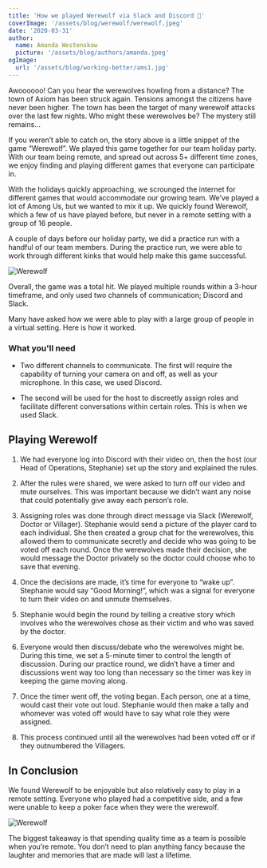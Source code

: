 ```yaml
---
title: 'How we played Werewolf via Slack and Discord 🐺'
coverImage: '/assets/blog/werewolf/werewolf.jpeg' 
date: '2020-03-31'
author:
  name: Amanda Westenskow
  picture: '/assets/blog/authors/amanda.jpeg'
ogImage:
  url: '/assets/blog/working-better/ams1.jpg'
---
```


Awoooooo! Can you hear the werewolves howling from a distance? The town of Axiom has been struck again. Tensions amongst the citizens have never been higher. The town has been the target of many werewolf attacks over the last few nights. Who might these werewolves be? The mystery still remains…

If you weren’t able to catch on, the story above is a little snippet of the game “Werewolf”. We played this game together for our team holiday party. With our team being remote, and spread out across 5+ different time zones, we enjoy finding and playing different games that everyone can participate in.

With the holidays quickly approaching, we scrounged the internet for different games that would accommodate our growing team. We’ve played a lot of Among Us, but we wanted to mix it up. We quickly found Werewolf, which a few of us have played before, but never in a remote setting with a group of 16 people.

A couple of days before our holiday party, we did a practice run with a handful of our team members. During the practice run, we were able to work through different kinks that would help make this game successful.

![Werewolf](/assets/blog/werewolf/werewolf.jpeg)

Overall, the game was a total hit. We played multiple rounds within a 3-hour timeframe, and only used two channels of communication; Discord and Slack.

Many have asked how we were able to play with a large group of people in a virtual setting. Here is how it worked.

### What you'll need

- Two different channels to communicate. The first will require the capability of turning your camera on and off, as well as your microphone. In this case, we used Discord.

- The second will be used for the host to discreetly assign roles and facilitate different conversations within certain roles. This is when we used Slack.


## Playing Werewolf 

1. We had everyone log into Discord with their video on, then the host (our Head of Operations, Stephanie) set up the story and explained the rules.


2. After the rules were shared, we were asked to turn off our video and mute ourselves. This was important because we didn’t want any noise that could potentially give away each person’s role.


3. Assigning roles was done through direct message via Slack (Werewolf, Doctor or Villager). Stephanie would send a picture of the player card to each individual. She then created a group chat for the werewolves, this allowed them to communicate secretly and decide who was going to be voted off each round. Once the werewolves made their decision, she would message the Doctor privately so the doctor could choose who to save that evening.


4. Once the decisions are made, it’s time for everyone to “wake up”. Stephanie would say “Good Morning!”, which was a signal for everyone to turn their video on and unmute themselves.

5. Stephanie would begin the round by telling a creative story which involves who the werewolves chose as their victim and who was saved by the doctor.

6. Everyone would then discuss/debate who the werewolves might be. During this time, we set a 5-minute timer to control the length of discussion. During our practice round, we didn’t have a timer and discussions went way too long than necessary so the timer was key in keeping the game moving along.

7. Once the timer went off, the voting began. Each person, one at a time, would cast their vote out loud. Stephanie would then make a tally and whomever was voted off would have to say what role they were assigned.

8. This process continued until all the werewolves had been voted off or if they outnumbered the Villagers.

## In Conclusion

We found Werewolf to be enjoyable but also relatively easy to play in a remote setting. Everyone who played had a competitive side, and a few were unable to keep a poker face when they were the werewolf.

![Werewolf](/assets/blog/werewolf/group.jpeg)

The biggest takeaway is that spending quality time as a team is possible when you’re remote. You don’t need to plan anything fancy because the laughter and memories that are made will last a lifetime.